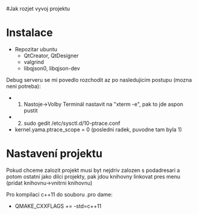#Jak rozjet vyvoj projektu

# Instalace #
  * Repozitar ubuntu
    * QtCreator, QtDesigner
    * valgrind
    * libqjson0, libqjson-dev

Debug serveru se mi povedlo rozchodit az po nasledujicim postupu (mozna neni potreba):
  * 1) Nastoje->Volby Terminál nastavit na "xterm -e", pak to jde aspon pustit
  * 2) sudo gedit /etc/sysctl.d/10-ptrace.conf
  * kernel.yama.ptrace\_scope = 0 (posledni radek, puvodne tam byla 1)

# Nastavení projektu #
Pokud chceme zalozit projekt musi byt nejdriv zalozen s podadresari a potom ostatni jako dilci projekty, pak jdou knihovny linkovat pres menu (pridat knihovnu->vnitrni knihovnu)

Pro kompilaci c++11 do souboru .pro dame:
  * QMAKE\_CXXFLAGS += -std=c++11